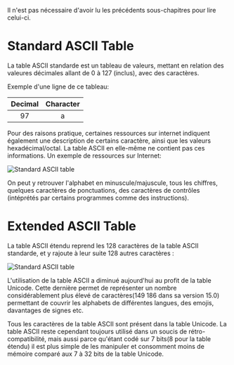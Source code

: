 Il n'est pas nécessaire d'avoir lu les précédents sous-chapitres pour lire celui-ci.

# Standard ASCII Table

La table ASCII standarde est un tableau de valeurs, mettant en relation des valeures décimales allant de 0 à 127 (inclus), avec des caractères.

Exemple d'une ligne de ce tableau:

|    Decimal   | Character   |
|    :----:   |        :----:    |
| 97      |  a   |


Pour des raisons pratique, certaines ressources sur internet indiquent également une description de certains caractère, ainsi que les valeurs hexadécimal/octal. La table ASCII en elle-même ne contient pas ces informations. Un exemple de ressources sur Internet:

![Standard ASCII table](https://cdn.shopify.com/s/files/1/1014/5789/files/Standard-ASCII-Table_large.jpg?10669400161723642407)

On peut y retrouver l'alphabet en minuscule/majuscule, tous les chiffres, quelques caractères de ponctuations, des caractères de contrôles (intéprétés par certains programmes comme des instructions).

# Extended ASCII Table

La table ASCII étendu reprend les 128 caractères de la table ASCII standarde, et y rajoute à leur suite 128 autres caractères :

![Standard ASCII table](https://cdn.shopify.com/s/files/1/1014/5789/files/Extended-ASCII-Table_large.jpg?14948660931384897703)

L'utilisation de la table ASCII a diminué aujourd'hui au profit de la table Unicode. Cette dernière permet de représenter un nombre considérablement plus élevé de caractères(149 186 dans sa version 15.0) permettant de couvrir les alphabets de différentes langues, des emojis, davantages de signes etc.

Tous les caractères de la table ASCII sont présent dans la table Unicode. La table ASCII reste cependant toujours utilisé dans un soucis de rétro-compatibilité, mais aussi parce qu'étant codé sur 7 bits(8 pour la table étendu) il est plus simple de les manipuler et consomment moins de mémoire comparé aux 7 à 32 bits de la table Unicode.
